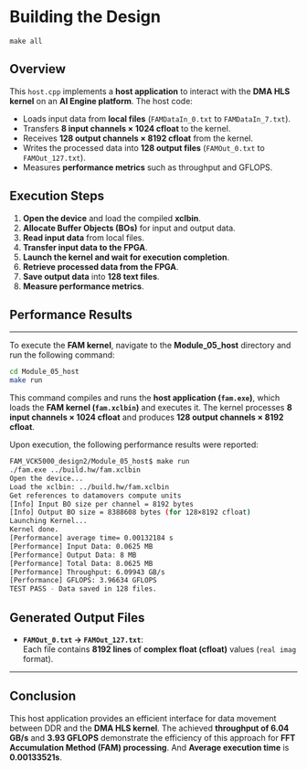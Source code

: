 # Building the Design



```
make all
```

## **Overview**
This `host.cpp` implements a **host application** to interact with the **DMA HLS kernel** on an **AI Engine platform**. The host code:
- Loads input data from **local files** (`FAMDataIn_0.txt` to `FAMDataIn_7.txt`).
- Transfers **8 input channels × 1024 cfloat** to the kernel.
- Receives **128 output channels × 8192 cfloat** from the kernel.
- Writes the processed data into **128 output files** (`FAMOut_0.txt` to `FAMOut_127.txt`).
- Measures **performance metrics** such as throughput and GFLOPS.



## **Execution Steps**
1. **Open the device** and load the compiled **xclbin**.
2. **Allocate Buffer Objects (BOs)** for input and output data.
3. **Read input data** from local files.
4. **Transfer input data to the FPGA**.
5. **Launch the kernel and wait for execution completion**.
6. **Retrieve processed data from the FPGA**.
7. **Save output data** into **128 text files**.
8. **Measure performance metrics**.



## **Performance Results**
---

To execute the **FAM kernel**, navigate to the **Module_05_host** directory and run the following command:

```sh
cd Module_05_host
make run
```

This command compiles and runs the **host application (`fam.exe`)**, which loads the **FAM kernel (`fam.xclbin`)** and executes it. The kernel processes **8 input channels × 1024 cfloat** and produces **128 output channels × 8192 cfloat**. 

Upon execution, the following performance results were reported:

```sh
FAM_VCK5000_design2/Module_05_host$ make run
./fam.exe ../build.hw/fam.xclbin
Open the device...
Load the xclbin: ../build.hw/fam.xclbin
Get references to datamovers compute units
[Info] Input BO size per channel = 8192 bytes
[Info] Output BO size = 8388608 bytes (for 128×8192 cfloat)
Launching Kernel...
Kernel done.
[Performance] average time= 0.00132184 s
[Performance] Input Data: 0.0625 MB
[Performance] Output Data: 8 MB
[Performance] Total Data: 8.0625 MB
[Performance] Throughput: 6.09943 GB/s
[Performance] GFLOPS: 3.96634 GFLOPS
TEST PASS - Data saved in 128 files.
```


## **Generated Output Files**
- **`FAMOut_0.txt` → `FAMOut_127.txt`**:  
  Each file contains **8192 lines** of **complex float (cfloat)** values (`real imag` format).

---

## **Conclusion**
This host application provides an efficient interface for data movement between DDR and the **DMA HLS kernel**. The achieved **throughput of 6.04 GB/s** and **3.93 GFLOPS** demonstrate the efficiency of this approach for **FFT Accumulation Method (FAM) processing**. And **Average execution time** is **0.00133521s**.

